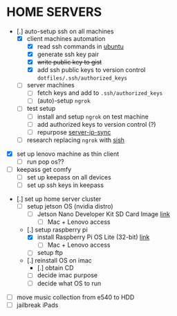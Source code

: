 # HOME SERVERS

* [.] auto-setup ssh on all machines
  * [X] client machines automation
    * [X] read ssh commands in [ubuntu](ubuntu.md)
    * [X] generate ssh key pair
    * [X] ~~write public key to gist~~
    * [X] add ssh public keys to version control `dotfiles/.ssh/authorized_keys`
  * [ ] server machines
    * [ ] fetch keys and add to `.ssh/authorized_keys`
    * [ ] (auto)-setup `ngrok`
  * [ ] test setup
    * [ ] install and setup `ngrok` on test machine
    * [ ] add authorized keys to version control (?)
    * [ ] repurpose [server-ip-sync](server-ip-sync.md)
  * [ ] research replacing `ngrok` with [sish](https://github.com/antoniomika/sish)
* [X] set up lenovo machine as thin client
  * [ ] run pop os??
* [ ] keepass get comfy
  * [ ] set up keepass on all devices
  * [ ] set up ssh keys in keepass
* [.] set up home server cluster
  * [ ] setup jetson OS (nvidia distro)
    * [ ] Jetson Nano Developer Kit SD Card Image [link](https://developer.nvidia.com/embedded/learn/get-started-jetson-nano-devkit)
      * [ ] Mac + Lenovo access
  * [.] setup raspberry pi
    * [X] install Raspberry Pi OS Lite (32-bit) [link](https://www.raspberrypi.com/software/operating-systems/#raspberry-pi-os-32-bit)
      * [ ] Mac + Lenovo access
    * [ ] setup ftp
  * [.] reinstall OS on imac
    * [.] obtain CD
    * [ ] decide imac purpose
    * [ ] decide what OS to run
* [ ] move music collection from e540 to HDD
* [ ] jailbreak iPads
